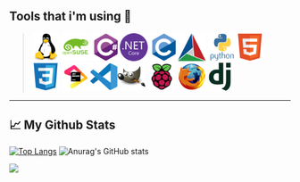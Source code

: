 ## Tools that i'm using 🧰
 <!-- OS !-->
> <img src="https://raw.githubusercontent.com/devicons/devicon/master/icons/linux/linux-original.svg" alt="Linux Penguin" width="50" height="50"/> <img
src="https://github.com/devicons/devicon/blob/master/icons/opensuse/opensuse-original-wordmark.svg" alt="Opensuse" width="50" height="50"/> <!-- Programming Languages !--> <img
src="https://github.com/devicons/devicon/blob/master/icons/csharp/csharp-original.svg" alt="Csharp" width="50" height="50"/><img 
src="https://github.com/devicons/devicon/blob/master/icons/dotnetcore/dotnetcore-original.svg" alt="Dotnet core" width="50" height="50"/> <img
src="https://github.com/devicons/devicon/blob/master/icons/c/c-original.svg" alt="C" width="50" height="50"/><img
src="https://github.com/devicons/devicon/blob/master/icons/cmake/cmake-original.svg" alt="CMake" width="50" height="50"/> <img                             
src="https://github.com/devicons/devicon/blob/master/icons/python/python-original-wordmark.svg" alt="Python" width="50" height="50"/><img
src="https://github.com/devicons/devicon/blob/master/icons/html5/html5-original.svg" alt="html5" width="50" height="50"/> <img                             src="https://github.com/devicons/devicon/blob/master/icons/css3/css3-original.svg" alt="css3" width="50" height="50"/><!-- Ide's !--> <img
src="https://github.com/devicons/devicon/blob/master/icons/jetbrains/jetbrains-original.svg" alt="Jetbrains" width="50" height="50"/><img 
src="https://github.com/devicons/devicon/blob/master/icons/vscode/vscode-original.svg" alt="vs code" width="50" height="50"/><img
src="https://github.com/devicons/devicon/blob/master/icons/gimp/gimp-original.svg" alt="Gimp" width="50" height="50"/> <!-- Other Stuff !--><img
src="https://github.com/devicons/devicon/blob/master/icons/raspberrypi/raspberrypi-original.svg" alt="Raspberry pi" width="50" height="50"/> <img
src="https://github.com/devicons/devicon/blob/master/icons/firefox/firefox-original.svg" alt="Firefox" width="50" height="50"/><img
src="https://raw.githubusercontent.com/devicons/devicon/master/icons/django/django-plain.svg" alt="Django" width="50" height="50"/>
---

## 📈 My Github Stats

[![Top Langs](https://github-readme-stats.vercel.app/api/top-langs/?username=Lepkazielona&layout=compact&theme=merko)](https://github.com/anuraghazra/github-readme-stats)
![Anurag's GitHub stats](https://github-readme-stats.vercel.app/api?username=anuraghazra&show_icons=true&theme=merko)




  ![](https://komarev.com/ghpvc/?username=Lepkazielona)
